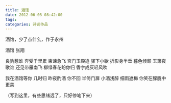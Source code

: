 ```yaml
---
title: 酒馆
date: 2012-06-05 08:42:00
tags:
categories: 诗词作品
---
```


酒馆，少了点什么，作于永州

<!-- more -->

<p class="poem">
酒馆
张翔

良驹惹谁 奔受千里累
束谏急飞 宫门玉殿追
驿下小歇 折影身半垂
暮色倾颓 玉箫夜歌谁
还见带雁南飞
柳绿春花盼你归
香字成灰轻风吹

我在酒馆等你
几时归
昨夜酌酒
你不回
半倚门扉
小酒浅醉
细雨遮梅
你笑在朦胧中更美

</p>

（写到这里，有些思绪远了，只好停笔下来）